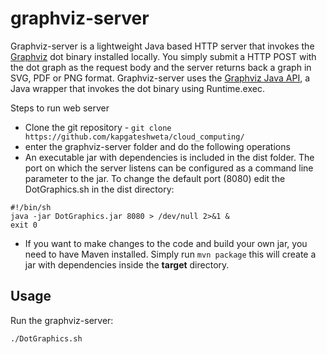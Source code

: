 graphviz-server
===============

Graphviz-server is a lightweight Java based HTTP server that invokes the [Graphviz](http://www.graphviz.org/) dot binary installed locally. You simply submit a HTTP POST with the dot graph as the request body and the server returns back a graph in SVG, PDF or PNG format. Graphviz-server uses the [Graphviz Java API](https://github.com/jabbalaci/graphviz-java-api), a Java wrapper that invokes the dot binary using Runtime.exec.


Steps to run web server
* Clone the git repository - `git clone https://github.com/kapgateshweta/cloud_computing/`
* enter the graphviz-server folder and do the following operations
* An executable jar with dependencies is included in the dist folder. The port on which the server listens can be configured as a command line parameter to the jar. To change the default port (8080) edit the DotGraphics.sh in the dist directory:
```
#!/bin/sh
java -jar DotGraphics.jar 8080 > /dev/null 2>&1 &
exit 0
```
* If you want to make changes to the code and build your own jar, you need to have Maven installed. Simply run `mvn package` this will create a jar with dependencies inside the **target** directory.

## Usage

Run the graphviz-server:
```
./DotGraphics.sh
```
